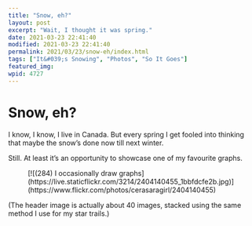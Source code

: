 ```yaml
---
title: "Snow, eh?"
layout: post
excerpt: "Wait, I thought it was spring."
date: 2021-03-23 22:41:40
modified: 2021-03-23 22:41:40
permalink: 2021/03/23/snow-eh/index.html
tags: ["It&#039;s Snowing", "Photos", "So It Goes"]
featured_img: 
wpid: 4727
---
```


# Snow, eh?

I know, I know, I live in Canada. But every spring I get fooled into thinking that maybe the snow’s done now till next winter.

Still. At least it’s an opportunity to showcase one of my favourite graphs.

<figure class="wp-block-embed is-type-photo is-provider-flickr wp-block-embed-flickr"><div class="wp-block-embed__wrapper">[![(284) I occasionally draw graphs](https://live.staticflickr.com/3214/2404140455_1bbfdcfe2b.jpg)](https://www.flickr.com/photos/cerasaragirl/2404140455)</div></figure>(The header image is actually about 40 images, stacked using the same method I use for my star trails.)